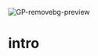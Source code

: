 ![GP-removebg-preview](https://github.com/user-attachments/assets/0f7ed5fc-82d4-44ab-91c3-65a7419c602a)


# intro
